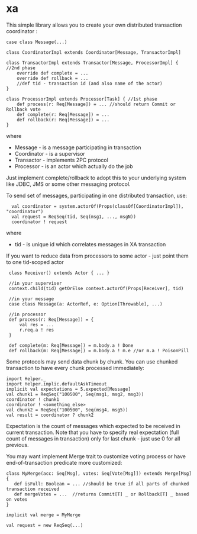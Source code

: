 xa
==

This simple library allows you to create your own distributed transaction coordinator :
    
    case class Message(...)
    
    class CoordinatorImpl extends Coordinator[Message, TransactorImpl]

    class TransactorImpl extends Transactor[Message, ProcessorImpl] { //2nd phase
        override def complete = ...
        override def rollback = ...
        //def tid - transaction id (and also name of the actor)
    }

    class ProcessorImpl extends Processor[Task] { //1st phase
        def process(r: Req[Message]) = ... //should return Commit or Rollback vote
        def complete(r: Req[Message]) = ...
        def rollback(r: Req[Message]) = ...
    }
    
where 

- Message - is a message participating in transaction
- Coordinator - is a supervisor
- Transactor - implements 2PC protocol
- Processor - is an actor which actually do the job

Just implement complete/rollback to adopt this to your underlying system like JDBC, JMS or some other messaging protocol. 

To send set of messages, participating in one distributed transaction, use:
  
      val coordinator = system.actorOf(Props(classOf[CoordinatorImpl]), "coordinator")
      val request = ReqSeq(tid, Seq(msg1, ..., msgN))
      coordinator ! request

where

- tid - is unique id which correlates messages in XA transaction

If you want to reduce data from processors to some actor - just point them to one tid-scoped actor

     class Receiver() extends Actor { ... }
     
     //in your superviser
     context.child(tid) getOrElse context.actorOf(Props[Receiver], tid)
     
     //in your message
     case class Message(a: ActorRef, e: Option[Throwable], ...)
     
     //in processor
     def process(r: Req[Message]) = {
         val res = ... 
         r.req.a ! res    
     }
     
     def complete(m: Req[Message]) = m.body.a ! Done
     def rollback(m: Req[Message]) = m.body.a ! m.e //or m.a ! PoisonPill
     
     
Some protocols may send data chunk by chunk. You can use chunked transaction to have every chunk processed immediately:

    import Helper._
    import Helper.implic.defaultAskTimeout
    implicit val expectations = 5.expected[Message]
    val chunk1 = ReqSeq("100500", Seq(msg1, msg2, msg3))   
    coordinator ! chunk1
    coordinator ! <something_else>
    val chunk2 = ReqSeq("100500", Seq(msg4, msg5))
    val result = coordinator ? chunk2
    
    
Expectation is the count of messages which expected to be received in current transaction. Note that you have to specify real expectation (full count of messages in transaction) only for last chunk - just use 0 for all previous.

You may want implement Merge trait to customize voting process or have end-of-transaction predicate more customized:

    class MyMerge(acc: Seq[Msg], votes: Seq[Vote[Msg]]) extends Merge[Msg] { 
       def isFull: Boolean = ... //should be true if all parts of chunked transaction received
       def mergeVotes = ...  //returns Commit[T] _ or Rollback[T] _ based on votes
    }
    
    implicit val merge = MyMerge
    
    val request = new ReqSeq(...)
    
    